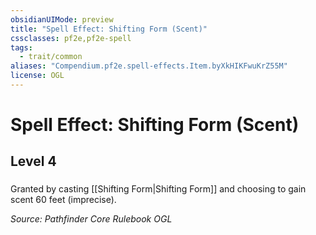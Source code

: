 ```yaml
---
obsidianUIMode: preview
title: "Spell Effect: Shifting Form (Scent)"
cssclasses: pf2e,pf2e-spell
tags:
  - trait/common
aliases: "Compendium.pf2e.spell-effects.Item.byXkHIKFwuKrZ55M"
license: OGL
---
```

# Spell Effect: Shifting Form (Scent)
## Level 4
### 






Granted by casting [[Shifting Form|Shifting Form]] and choosing to gain scent 60 feet (imprecise).

*Source: Pathfinder Core Rulebook*
*OGL*